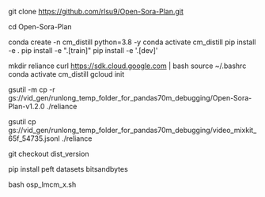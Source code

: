git clone https://github.com/rlsu9/Open-Sora-Plan.git

cd Open-Sora-Plan

conda create -n cm_distill python=3.8 -y
conda activate cm_distill
pip install -e .
pip install -e ".[train]"
pip install -e '.[dev]'

mkdir reliance
curl https://sdk.cloud.google.com | bash
source ~/.bashrc
conda activate cm_distill
gcloud init

gsutil -m cp -r gs://vid_gen/runlong_temp_folder_for_pandas70m_debugging/Open-Sora-Plan-v1.2.0 ./reliance

gsutil cp gs://vid_gen/runlong_temp_folder_for_pandas70m_debugging/video_mixkit_65f_54735.jsonl ./reliance

git checkout dist_version

pip install peft datasets bitsandbytes

bash osp_lmcm_x.sh


